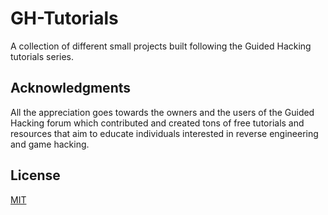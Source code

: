 # GH-Tutorials

A collection of different small projects built following the Guided Hacking tutorials series.

## Acknowledgments

All the appreciation goes towards the owners and the users of the Guided Hacking forum which contributed and created tons of free tutorials and resources that aim to educate individuals interested in reverse engineering and game hacking.

## License
[MIT](https://choosealicense.com/licenses/mit/)